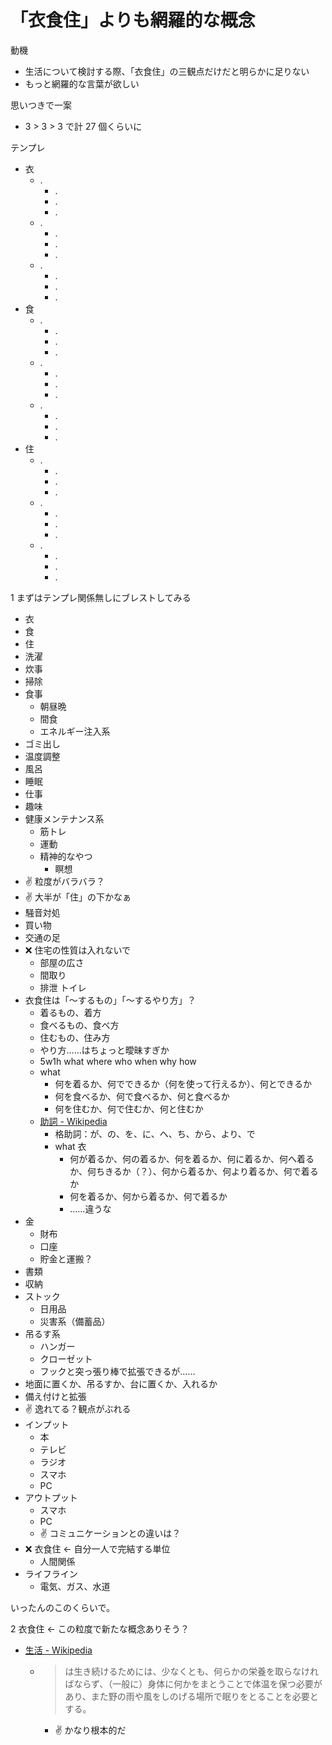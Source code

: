 # 「衣食住」よりも網羅的な概念
動機

- 生活について検討する際、「衣食住」の三観点だけだと明らかに足りない
- もっと網羅的な言葉が欲しい

思いつきで一案

- 3 > 3 > 3 で計 27 個くらいに

テンプレ

- 衣
  - .
    - .
    - .
    - .
  - .
    - .
    - .
    - .
  - .
    - .
    - .
    - .
- 食
  - .
    - .
    - .
    - .
  - .
    - .
    - .
    - .
  - .
    - .
    - .
    - .
- 住
  - .
    - .
    - .
    - .
  - .
    - .
    - .
    - .
  - .
    - .
    - .
    - .

1 まずはテンプレ関係無しにブレストしてみる

- 衣
- 食
- 住
- 洗濯
- 炊事
- 掃除
- 食事
  - 朝昼晩
  - 間食
  - エネルギー注入系
- ゴミ出し
- 温度調整
- 風呂
- 睡眠
- 仕事
- 趣味
- 健康メンテナンス系
  - 筋トレ
  - 運動
  - 精神的なやつ
    - 瞑想
- :v: 粒度がバラバラ？
- :v: 大半が「住」の下かなぁ
- 騒音対処
- 買い物
- 交通の足
- :x: 住宅の性質は入れないで
  - 部屋の広さ
  - 間取り
  - 排泄 トイレ
- 衣食住は「～するもの」「～するやり方」？
  - 着るもの、着方
  - 食べるもの、食べ方
  - 住むもの、住み方
  - やり方……はちょっと曖昧すぎか
  - 5w1h what where who when why how
  - what
    - 何を着るか、何でできるか（何を使って行えるか）、何とできるか
    - 何を食べるか、何で食べるか、何と食べるか
    - 何を住むか、何で住むか、何と住むか
  - [助詞 - Wikipedia](https://ja.wikipedia.org/wiki/%E5%8A%A9%E8%A9%9E)
    - 格助詞：が、の、を、に、へ、ち、から、より、で
    - what 衣
      - 何が着るか、何の着るか、何を着るか、何に着るか、何へ着るか、何ちきるか（？）、何から着るか、何より着るか、何で着るか
      - 何を着るか、何から着るか、何で着るか
      - ……違うな
- 金
  - 財布
  - 口座
  - 貯金と運搬？
- 書類
- 収納
- ストック
  - 日用品
  - 災害系（備蓄品）
- 吊るす系
  - ハンガー
  - クローゼット
  - フックと突っ張り棒で拡張できるが……
- 地面に置くか、吊るすか、台に置くか、入れるか
- 備え付けと拡張
- :v: 逸れてる？観点がぶれる
- インプット
  - 本
  - テレビ
  - ラジオ
  - スマホ
  - PC
- アウトプット
  - スマホ
  - PC
  - :v: コミュニケーションとの違いは？
- :x: 衣食住 ← 自分一人で完結する単位
  - 人間関係
- ライフライン
  - 電気、ガス、水道

いったんのこのくらいで。

2 衣食住 ← この粒度で新たな概念ありそう？

- [生活 - Wikipedia](https://ja.wikipedia.org/wiki/%E7%94%9F%E6%B4%BB)
  - > は生き続けるためには、少なくとも、何らかの栄養を取らなければならず、（一般に）身体に何かをまとうことで体温を保つ必要があり、また野の雨や風をしのげる場所で眠りをとることを必要とする。
    - :v: かなり根本的だ

 